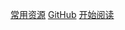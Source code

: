 [常用资源](https://shimo.im/docs/MuiACIg1HlYfVxrj/)
[GitHub](<https://github.com/Snailclimb/JavaGuide>)
[开始阅读](/README.md)